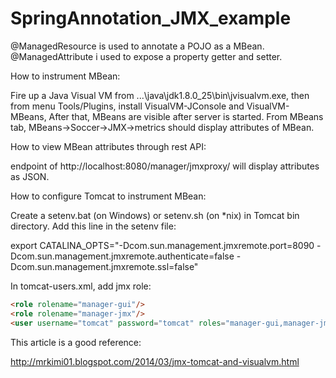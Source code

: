 # SpringAnnotation_JMX_example

 @ManagedResource is used to annotate a POJO as a MBean.
 @ManagedAttribute i used to expose a property getter and setter.
 
 How to instrument MBean:
 
 Fire up a Java Visual VM from ...\java\jdk1.8.0_25\bin\jvisualvm.exe, then
 from menu Tools/Plugins, install VisualVM-JConsole and VisualVM-MBeans, After
 that, MBeans are visible after server is started. From MBeans tab,
 MBeans->Soccer->JMX->metrics should display attributes of MBean.
 
 
 How to view MBean attributes through rest API:
 
 endpoint  of   http://localhost:8080/manager/jmxproxy/    will display attributes as JSON.
 
 
 How to configure Tomcat to instrument MBean:
 
 Create a setenv.bat (on Windows) or setenv.sh (on *nix) in Tomcat bin
 directory. Add this line in the setenv file:
 
 export CATALINA_OPTS="-Dcom.sun.management.jmxremote.port=8090 -Dcom.sun.management.jmxremote.authenticate=false    -Dcom.sun.management.jmxremote.ssl=false"
 
 In tomcat-users.xml, add jmx role:
 
 ```html
 <role rolename="manager-gui"/>
 <role rolename="manager-jmx"/>
 <user username="tomcat" password="tomcat" roles="manager-gui,manager-jmx"/>
 ```
 
 This article is a good reference:
 
 http://mrkimi01.blogspot.com/2014/03/jmx-tomcat-and-visualvm.html
